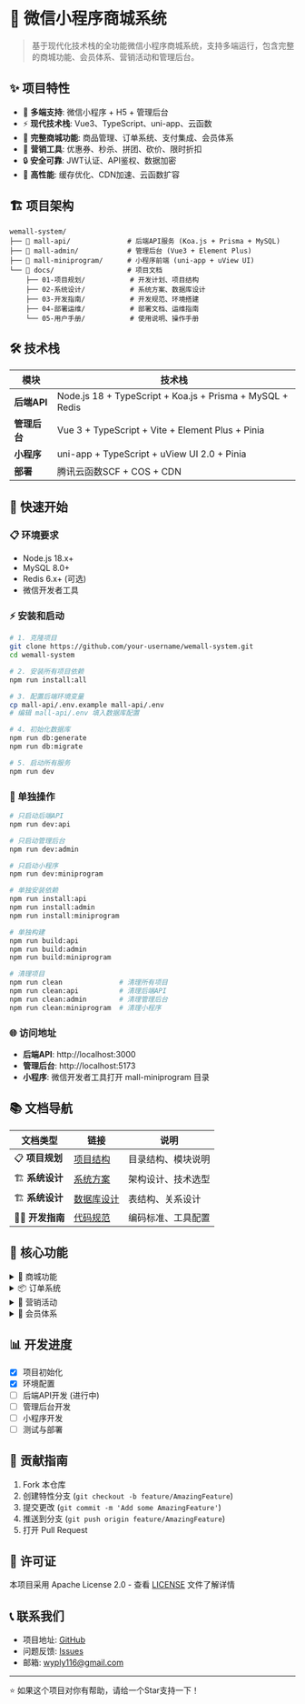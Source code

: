 # 🛒 微信小程序商城系统

> 基于现代化技术栈的全功能微信小程序商城系统，支持多端运行，包含完整的商城功能、会员体系、营销活动和管理后台。

## ✨ 项目特性

- 🏢 **多端支持**: 微信小程序 + H5 + 管理后台
- ⚡ **现代技术栈**: Vue3、TypeScript、uni-app、云函数
- 🛒 **完整商城功能**: 商品管理、订单系统、支付集成、会员体系
- 🎯 **营销工具**: 优惠券、秒杀、拼团、砍价、限时折扣
- 🔒 **安全可靠**: JWT认证、API鉴权、数据加密
- 🚀 **高性能**: 缓存优化、CDN加速、云函数扩容

## 🏗️ 项目架构

```
wemall-system/
├── 📁 mall-api/              # 后端API服务 (Koa.js + Prisma + MySQL)
├── 📁 mall-admin/            # 管理后台 (Vue3 + Element Plus)
├── 📁 mall-miniprogram/      # 小程序前端 (uni-app + uView UI)
└── 📁 docs/                  # 项目文档
    ├── 01-项目规划/           # 开发计划、项目结构
    ├── 02-系统设计/           # 系统方案、数据库设计
    ├── 03-开发指南/           # 开发规范、环境搭建
    ├── 04-部署运维/           # 部署文档、运维指南
    └── 05-用户手册/           # 使用说明、操作手册
```

## 🛠️ 技术栈

| 模块         | 技术栈                                                    |
| ------------ | --------------------------------------------------------- |
| **后端API**  | Node.js 18 + TypeScript + Koa.js + Prisma + MySQL + Redis |
| **管理后台** | Vue 3 + TypeScript + Vite + Element Plus + Pinia          |
| **小程序**   | uni-app + TypeScript + uView UI 2.0 + Pinia               |
| **部署**     | 腾讯云函数SCF + COS + CDN                                 |

## 🚀 快速开始

### 📋 环境要求

- Node.js 18.x+
- MySQL 8.0+
- Redis 6.x+ (可选)
- 微信开发者工具

### ⚡ 安装和启动

```bash
# 1. 克隆项目
git clone https://github.com/your-username/wemall-system.git
cd wemall-system

# 2. 安装所有项目依赖
npm run install:all

# 3. 配置后端环境变量
cp mall-api/.env.example mall-api/.env
# 编辑 mall-api/.env 填入数据库配置

# 4. 初始化数据库
npm run db:generate
npm run db:migrate

# 5. 启动所有服务
npm run dev
```

### 🔧 单独操作

```bash
# 只启动后端API
npm run dev:api

# 只启动管理后台
npm run dev:admin  

# 只启动小程序
npm run dev:miniprogram

# 单独安装依赖
npm run install:api
npm run install:admin
npm run install:miniprogram

# 单独构建
npm run build:api
npm run build:admin
npm run build:miniprogram

# 清理项目
npm run clean              # 清理所有项目
npm run clean:api          # 清理后端API
npm run clean:admin        # 清理管理后台
npm run clean:miniprogram  # 清理小程序
```

### 🌐 访问地址

- **后端API**: http://localhost:3000
- **管理后台**: http://localhost:5173
- **小程序**: 微信开发者工具打开 mall-miniprogram 目录

## 📚 文档导航

| 文档类型        | 链接                                           | 说明               |
| --------------- | ---------------------------------------------- | ------------------ |
| 📋 **项目规划** | [项目结构](./docs/01-项目规划/项目结构说明.md) | 目录结构、模块说明 |
| 🏗️ **系统设计** | [系统方案](./docs/02-系统设计/系统设计方案.md) | 架构设计、技术选型 |
| 🏗️ **系统设计** | [数据库设计](./docs/02-系统设计/数据库设计.md) | 表结构、关系设计   |
| 👨‍💻 **开发指南** | [代码规范](./docs/03-开发指南/代码规范配置.md) | 编码标准、工具配置 |

## 🎯 核心功能

<details>
<summary>🛒 商城功能</summary>

- ✅ 商品管理 (SPU/SKU)
- ✅ 商品分类、品牌管理
- ✅ 库存管理、价格管理
- ✅ 商品评价系统
- ✅ 搜索与筛选

</details>

<details>
<summary>📦 订单系统</summary>

- ✅ 购物车功能
- ✅ 订单创建与管理
- ✅ 支付集成 (微信支付)
- ✅ 物流配送
- ✅ 售后服务

</details>

<details>
<summary>🎁 营销活动</summary>

- ✅ 优惠券系统
- ✅ 秒杀活动
- ✅ 拼团功能
- ✅ 砍价活动
- ✅ 限时折扣

</details>

<details>
<summary>👥 会员体系</summary>

- ✅ 会员等级管理
- ✅ 积分系统
- ✅ 签到奖励
- ✅ 分销推广

</details>

## 📊 开发进度

- [x] 项目初始化
- [x] 环境配置
- [ ] 后端API开发 (进行中)
- [ ] 管理后台开发
- [ ] 小程序开发
- [ ] 测试与部署

## 🤝 贡献指南

1. Fork 本仓库
2. 创建特性分支 (`git checkout -b feature/AmazingFeature`)
3. 提交更改 (`git commit -m 'Add some AmazingFeature'`)
4. 推送到分支 (`git push origin feature/AmazingFeature`)
5. 打开 Pull Request

## 📄 许可证

本项目采用 Apache License 2.0 - 查看 [LICENSE](LICENSE) 文件了解详情

## 📞 联系我们

- 项目地址: [GitHub](https://github.com/liubai-liubai/wemall-system)
- 问题反馈: [Issues](https://github.com/liubai-liubai/wemall-system/issues)
- 邮箱: wyply116@gmail.com

---

⭐ 如果这个项目对你有帮助，请给一个Star支持一下！
